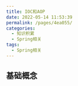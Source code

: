 ```yaml
---
title: IOC和AOP
date: 2022-05-14 11:53:39
permalink: /pages/4ea055/
categories:
  - 知识积累
  - Spring相关
tags:
  - Spring相关
---
```

## 基础概念